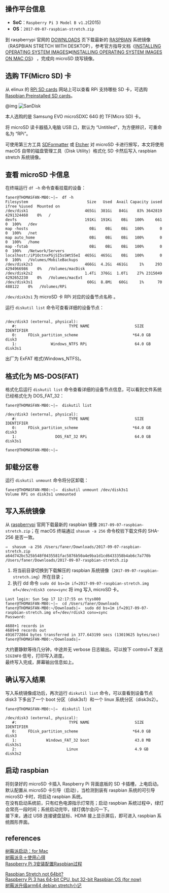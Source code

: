 ## 操作平台信息

- **SoC**：`Raspberry Pi 3 Model B v1.2`(2015)  
- **OS**：`2017-09-07-raspbian-stretch.zip`  

到 raspberrypi 官网的 [DOWNLOADS](https://www.raspberrypi.org/downloads/) 页下载最新的 [RASPBIAN](https://www.raspberrypi.org/downloads/raspbian/) 系统镜像（RASPBIAN STRETCH WITH DESKTOP），参考官方指导文档《[INSTALLING OPERATING SYSTEM IMAGES](https://www.raspberrypi.org/documentation/installation/installing-images/README.md)》《[INSTALLING OPERATING SYSTEM IMAGES ON MAC OS](https://www.raspberrypi.org/documentation/installation/installing-images/mac.md)》 ，完成向 microSD 烧写镜像。

## 选购 TF(Micro SD) 卡
从 elinux 的 [RPi SD cards](https://elinux.org/RPi_SD_cards) 网站上可以查看 RPi 支持哪些 SD 卡，可选购 [Raspbian Preinstalled SD cards](http://thepihut.com/products/raspbian-preinstalled-sd-card)。

@img ![SanDisk](https://cdn.shopify.com/s/files/1/0176/3274/products/100040_2_grande_359fbc73-0e36-49ee-8aa7-8454ffc1c2e2_1024x1024.jpg)

本人选购的是 Samsung EVO microSDXC 64G 的 TF(Micro SD) 卡。

将 microSD 读卡器插入电脑 USB 口，默认为 “Untitiled”，为方便辨识，可重命名为 “RPi”。

可使用第三方工具 [SDFormatter](https://www.sdcard.org/downloads/formatter_4/) 或 [Etcher](https://etcher.io/) 对 microSD 卡进行擦写，本文将使用 macOS 自带的磁盘管理工具（Disk Utility）格式化  SD 卡然后写入 raspbian stretch 系统镜像。

## 查看 microSD 卡信息
在终端运行 `df –h` 命令查看挂载的设备：

```Shell
faner@THOMASFAN-MB0:~|⇒  df -h
Filesystem                          Size   Used  Avail Capacity iused      ifree %iused  Mounted on
/dev/disk1                         465Gi  381Gi   84Gi    83% 3642819 4291324460    0%   /
devfs                              191Ki  191Ki    0Bi   100%     661          0  100%   /dev
map -hosts                           0Bi    0Bi    0Bi   100%       0          0  100%   /net
map auto_home                        0Bi    0Bi    0Bi   100%       0          0  100%   /home
map -fstab                           0Bi    0Bi    0Bi   100%       0          0  100%   /Network/Servers
localhost:/iP1OctnxPGjSI5sSWt55eI  465Gi  465Gi    0Bi   100%       0          0  100%   /Volumes/MobileBackups
/dev/disk2s3                       466Gi  4.2Gi  461Gi     1%     293 4294966986    0%   /Volumes/macDisk
/dev/disk2s2                       1.4Ti  376Gi  1.0Ti    27% 2315049 4292652230    0%   /Volumes/macExt
/dev/disk3s1                        60Gi  8.8Mi   60Gi     1%      70     488122    0%   /Volumes/RPi
```

`/dev/disk3s1` 为 microSD 卡 RPi 对应的设备节点名称 。

运行 `diskutil list` 命令可查看详细的设备节点：

```Shell

/dev/disk3 (external, physical):
   #:                       TYPE NAME                    SIZE       IDENTIFIER
   0:     FDisk_partition_scheme                        *64.0 GB    disk3
   1:               Windows_NTFS RPi                     64.0 GB    disk3s1
```

出厂为 ExFAT 格式(Windows_NTFS)。

## 格式化为 MS-DOS(FAT)
格式化后运行 `diskutil list` 命令查看详细的设备节点信息，可以看到文件系统已经格式化为 DOS_FAT_32：

```Shell
faner@THOMASFAN-MB0:~|⇒  diskutil list

/dev/disk3 (external, physical):
   #:                       TYPE NAME                    SIZE       IDENTIFIER
   0:     FDisk_partition_scheme                        *64.0 GB    disk3
   1:                 DOS_FAT_32 RPi                     64.0 GB    disk3s1

faner@THOMASFAN-MB0:~|⇒  
```

## 卸载分区卷
运行 `diskutil unmount` 命令将分区卸载：

```Shell
faner@THOMASFAN-MB0:~|⇒  diskutil unmount /dev/disk3s1 
Volume RPi on disk3s1 unmounted
```

## 写入系统镜像
从 [raspberrypi](https://www.raspberrypi.org/products) 官网下载最新的 raspbian 镜像 `2017-09-07-raspbian-stretch.zip`；在 macOS 终端通过 `shasum -a 256` 命令校验下载文件的 SHA-256 是否一致。

```Shell
⇒  shasum -a 256 /Users/faner/Downloads/2017-09-07-raspbian-stretch.zip 
a64d742bc525b548f0435581fac5876b50a4e9ba1d1cd6433358b4ab6c7a770b  /Users/faner/Downloads/2017-09-07-raspbian-stretch.zip
```

1. 将当前目录切换到下载解压的 raspbian 系统镜像（`2017-09-07-raspbian-stretch.img`）所在目录；  
2. 执行 dd 命令 `sudo dd bs=1m if=2017-09-07-raspbian-stretch.img of=/dev/rdisk3 conv=sync` 将 img 写入 microSD 卡。  

```Shell
Last login: Sun Sep 17 12:17:55 on ttys000
faner@THOMASFAN-MB0:~|⇒  cd /Users/faner/Downloads 
faner@THOMASFAN-MB0:~/Downloads|⇒  sudo dd bs=1m if=2017-09-07-raspbian-stretch.img of=/dev/rdisk3 conv=sync
Password:

4688+1 records in
4689+0 records out
4916772864 bytes transferred in 377.643199 secs (13019625 bytes/sec)
faner@THOMASFAN-MB0:~/Downloads|⇒  
```

大约要静默等待几分钟，中途并无 verbose 日志输出。可以按下 control+T 发送 `SIGINFO` 信号，打印写入进度。  
最终写入完成，屏幕输出信息如上。  

## 确认写入结果
写入系统镜像成功后，再次运行 `diskutil list` 命令，可以查看到设备节点 disk3 下多出了一个 boot 分区（disk3s1）和一个 linux 系统分区（disk3s2）。

```Shell
faner@THOMASFAN-MB0:~|⇒  diskutil list

/dev/disk3 (external, physical):
   #:                       TYPE NAME                    SIZE       IDENTIFIER
   0:     FDisk_partition_scheme                        *64.0 GB    disk3
   1:             Windows_FAT_32 boot                    43.8 MB    disk3s1
   2:                      Linux                         4.9 GB     disk3s2
```

## 启动 raspbian
将刻录好的 microSD 卡插入 Raspberry Pi 背面底板的 SD 卡插槽，上电启动。  
默认配置从 microSD 卡引导（启动），当检测到装有 raspbian 系统的可引导 microSD 卡时，将启动 raspbian 系统。  
在没有启动系统前，只有红色电源指示灯常亮；启动 raspbian 系统过程中，绿灯会常亮一段时间；系统启动完毕，绿灯偶尔会闪一下。  
接下来，通过 USB 连接键盘鼠标、HDMI 接上显示屏后，即可进入 raspbian 系统图形界面。  

## references
[树莓派启动：for Mac](http://blog.csdn.net/selina013/article/details/51029900)  
[树莓派Ｂ＋使用心得](http://www.cnblogs.com/uestc-mm/p/6290521.html)  
[Raspberry Pi 3安装配置Raspbian过程](http://blog.csdn.net/yss28/article/details/51874104)  

[Raspbian Stretch not 64bit?](https://www.raspberrypi.org/forums/viewtopic.php?f=91&t=192321&sid=505b5ad936e7d4f9a69253b89ced4b3a)  
[Raspberry Pi 3 has 64-bit CPU, but 32-bit Raspbian OS (for now)](http://linuxgizmos.com/raspberry-pi-3-has-a-64-bit-cpu-but-a-32-bit-raspbian-os/)  
[树莓派升级arm64 debian stretch小记](http://www.jianshu.com/p/7b962b038a6c)  
